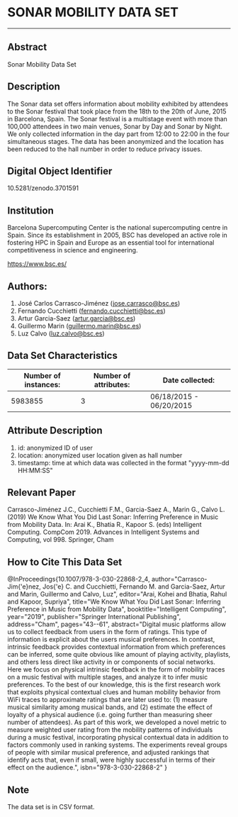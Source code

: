 # SONAR MOBILITY DATA SET
-------------------------
## Abstract 

Sonar Mobility Data Set

## Description 

The Sonar data set offers information about mobility exhibited by attendees to the Sonar festival that took place from the 18th to the 20th of June, 2015 in Barcelona, Spain. The Sonar festival is a multistage event with more than 100,000 attendees in two main venues, Sonar by Day and Sonar by Night. We only collected information in the day part from 12:00 to 22:00 in the four simultaneous stages. The data has been anonymized and the location has been reduced to the hall number in order to reduce privacy issues. 

## Digital Object Identifier 

10.5281/zenodo.3701591

## Institution

Barcelona Supercomputing Center is the national supercomputing centre in Spain. Since its establishment in 2005, BSC has developed an active role in fostering HPC in Spain and Europe as an essential tool for international competitiveness in science and engineering.

https://www.bsc.es/

## Authors:

1. José Carlos Carrasco-Jiménez (jose.carrasco@bsc.es)
2. Fernando Cucchietti (fernando.cucchietti@bsc.es)
3. Artur Garcia-Saez (artur.garcia@bsc.es)
4. Guillermo Marin (guillermo.marin@bsc.es)
5. Luz Calvo (luz.calvo@bsc.es)

## Data Set Characteristics

| **Number of instances:** | **Number of attributes:**  | **Date collected:**      |
|--------------------------|----------------------------|--------------------------|
| 5983855                  | 3                          | 06/18/2015 - 06/20/2015  |

## Attribute Description

1. id: anonymized ID of user
2. location: anonymized user location given as hall number
3. timestamp: time at which data was collected in the format "yyyy-mm-dd HH:MM:SS"

## Relevant Paper

Carrasco-Jiménez J.C., Cucchietti F.M., Garcia-Saez A., Marin G., Calvo L. (2019) We Know What You Did Last Sonar: Inferring Preference in Music from Mobility Data. In: Arai K., Bhatia R., Kapoor S. (eds) Intelligent Computing. CompCom 2019. Advances in Intelligent Systems and Computing, vol 998. Springer, Cham

## How to Cite This Data Set

@InProceedings{10.1007/978-3-030-22868-2_4,
author="Carrasco-Jim{\'e}nez, Jos{\'e} C.
and Cucchietti, Fernando M.
and Garcia-Saez, Artur
and Marin, Guillermo
and Calvo, Luz",
editor="Arai, Kohei
and Bhatia, Rahul
and Kapoor, Supriya",
title="We Know What You Did Last Sonar: Inferring Preference in Music from Mobility Data",
booktitle="Intelligent Computing",
year="2019",
publisher="Springer International Publishing",
address="Cham",
pages="43--61",
abstract="Digital music platforms allow us to collect feedback from users in the form of ratings. This type of information is explicit about the users musical preferences. In contrast, intrinsic feedback provides contextual information from which preferences can be inferred, some quite obvious like amount of playing activity, playlists, and others less direct like activity in or components of social networks. Here we focus on physical intrinsic feedback in the form of mobility traces on a music festival with multiple stages, and analyze it to infer music preferences. To the best of our knowledge, this is the first research work that exploits physical contextual clues and human mobility behavior from WiFi traces to approximate ratings that are later used to: (1) measure musical similarity among musical bands, and (2) estimate the effect of loyalty of a physical audience (i.e. going further than measuring sheer number of attendees). As part of this work, we developed a novel metric to measure weighted user rating from the mobility patterns of individuals during a music festival, incorporating physical contextual data in addition to factors commonly used in ranking systems. The experiments reveal groups of people with similar musical preference, and adjusted rankings that identify acts that, even if small, were highly successful in terms of their effect on the audience.",
isbn="978-3-030-22868-2"
}

## Note 

The data set is in CSV format. 







